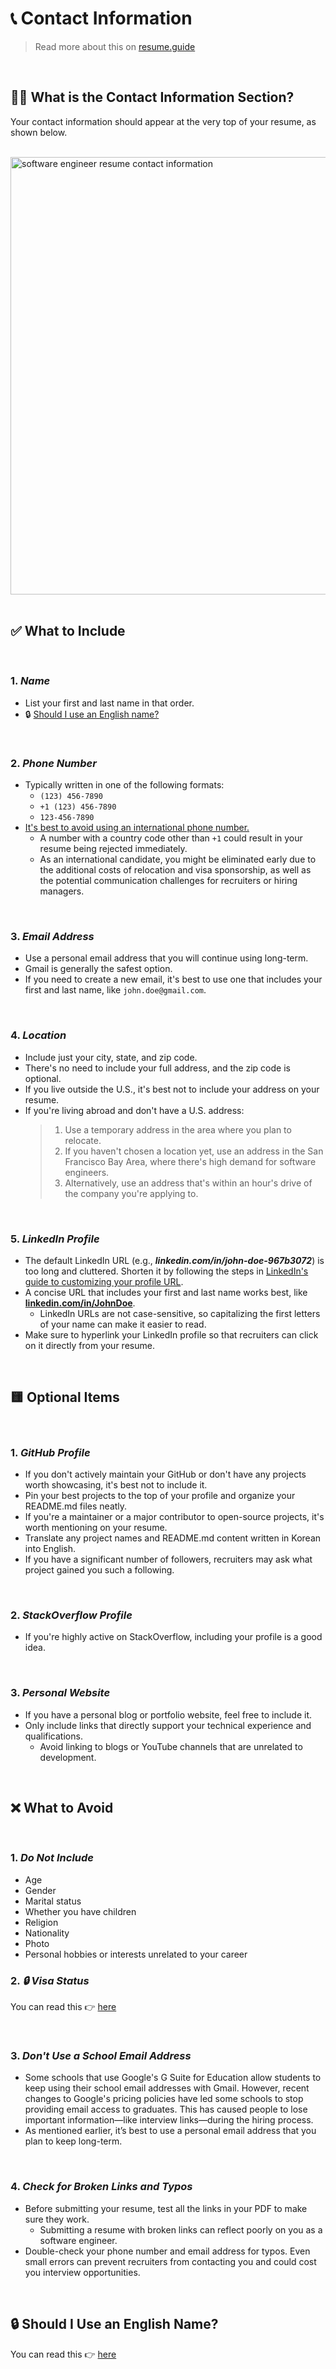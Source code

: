 # 📞 Contact Information
> Read more about this on [resume.guide](https://resume.guide/en/write/contact-information/?ref=github.com)

<br />

## 💁‍♀️ What is the Contact Information Section?

Your contact information should appear at the very top of your resume, as shown below.

<br />
<div className="flex justify-center items-center">
  <img
    src="https://www.resume.guide/img/write/contact-info/contact-information-1.png"
    alt="software engineer resume contact information"
    width="700"
  />
</div>

<br />

## ✅ What to Include

<br />

### 1. <i>Name</i>
- List your first and last name in that order.
- 🔒 [Should I use an English name?](https://www.resume.guide/en/write/contact-information#-should-i-use-an-english-name/?ref=github.com)

<br />

### 2. <i>Phone Number</i>
- Typically written in one of the following formats:
    - `(123) 456-7890`
    - `+1 (123) 456-7890`
    - `123-456-7890`
- <ins>It's best to avoid using an international phone number.</ins>
    - A number with a country code other than `+1` could result in your resume being rejected immediately.
    - As an international candidate, you might be eliminated early due to the additional costs of relocation and visa sponsorship, as well as the potential communication challenges for recruiters or hiring managers.

<br />

### 3. <i>Email Address</i>
- Use a personal email address that you will continue using long-term.
- Gmail is generally the safest option.
- If you need to create a new email, it's best to use one that includes your first and last name, like `john.doe@gmail.com`.

<br />

### 4. <i>Location</i>
- Include just your city, state, and zip code.
- There's no need to include your full address, and the zip code is optional.
- If you live outside the U.S., it's best not to include your address on your resume.
- If you're living abroad and don't have a U.S. address:
  >1. Use a temporary address in the area where you plan to relocate.
  >2. If you haven't chosen a location yet, use an address in the San Francisco Bay Area, where there's high demand for software engineers.
  >3. Alternatively, use an address that's within an hour's drive of the company you're applying to.

<br />

### 5. <i>LinkedIn Profile</i>
- The default LinkedIn URL (e.g., ***linkedin.com/in/john-doe-967b3072***) is too long and cluttered. Shorten it by following the steps in [LinkedIn's guide to customizing your profile URL](https://www.linkedin.com/help/linkedin/answer/a542685/manage-your-public-profile-url?lang=en).
- A concise URL that includes your first and last name works best, like <ins>**linkedin.com/in/JohnDoe**</ins>.
    - LinkedIn URLs are not case-sensitive, so capitalizing the first letters of your name can make it easier to read.
- Make sure to hyperlink your LinkedIn profile so that recruiters can click on it directly from your resume. 

<br />

## 🟨 Optional Items

<br />

### 1. <i>GitHub Profile</i>
- If you don't actively maintain your GitHub or don't have any projects worth showcasing, it's best not to include it.
- Pin your best projects to the top of your profile and organize your README.md files neatly.
- If you're a maintainer or a major contributor to open-source projects, it's worth mentioning on your resume.
- Translate any project names and README.md content written in Korean into English.
- If you have a significant number of followers, recruiters may ask what project gained you such a following.

<br />

### 2. <i>StackOverflow Profile</i>
- If you're highly active on StackOverflow, including your profile is a good idea.

<br />

### 3. <i>Personal Website</i>
- If you have a personal blog or portfolio website, feel free to include it.
- Only include links that directly support your technical experience and qualifications.
  - Avoid linking to blogs or YouTube channels that are unrelated to development.

<br />

## ❌ What to Avoid

<br />

### 1. <i>Do Not Include</i>
- Age
- Gender
- Marital status
- Whether you have children
- Religion
- Nationality
- Photo
- Personal hobbies or interests unrelated to your career

### 2. <i>🔒 Visa Status</i>

You can read this 👉 [here](https://www.resume.guide/en/write/contact-information#-visa-status)

<br />

### 3. <i>Don't Use a School Email Address</i>
- Some schools that use Google's G Suite for Education allow students to keep using their school email addresses with Gmail. However, recent changes to Google's pricing policies have led some schools to stop providing email access to graduates. This has caused people to lose important information—like interview links—during the hiring process.
- As mentioned earlier, it’s best to use a personal email address that you plan to keep long-term.

<br />

### 4. <i>Check for Broken Links and Typos</i>
- Before submitting your resume, test all the links in your PDF to make sure they work.
  - Submitting a resume with broken links can reflect poorly on you as a software engineer.
- Double-check your phone number and email address for typos. Even small errors can prevent recruiters from contacting you and could cost you interview opportunities.


<br />

## 🔒 Should I Use an English Name?

You can read this 👉 [here](https://www.resume.guide/en/write/contact-information#-should-i-use-an-english-name/?ref=github.com)
